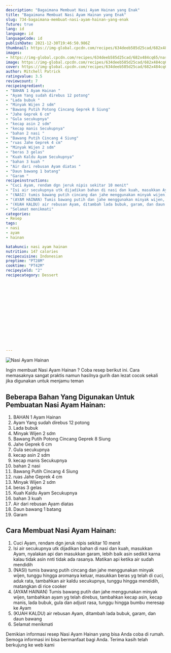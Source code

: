 ```yaml
---
description: "Bagaimana Membuat Nasi Ayam Hainan yang Enak"
title: "Bagaimana Membuat Nasi Ayam Hainan yang Enak"
slug: 734-bagaimana-membuat-nasi-ayam-hainan-yang-enak
future: true
lang: id
language: id
languageCode: id
publishDate: 2021-12-30T19:46:50.986Z 
thumbnail: https://img-global.cpcdn.com/recipes/634deeb585d25cad/682x484cq65/nasi-ayam-hainan-foto-resep-utama.png
images:
- https://img-global.cpcdn.com/recipes/634deeb585d25cad/682x484cq65/nasi-ayam-hainan-foto-resep-utama.png
image: https://img-global.cpcdn.com/recipes/634deeb585d25cad/682x484cq65/nasi-ayam-hainan-foto-resep-utama.png
cover: https://img-global.cpcdn.com/recipes/634deeb585d25cad/682x484cq65/nasi-ayam-hainan-foto-resep-utama.png
author: Mitchell Patrick
ratingvalue: 3.5
reviewcount: 7
recipeingredient:
- "BAHAN 1 Ayam Hainan "
- "Ayam Yang sudah direbus 12 potong"
- "Lada bubuk "
- "Minyak Wijen 2 sdm"
- "Bawang Putih Potong Cincang Geprek 8 Siung"
- "Jahe Geprek 6 cm"
- "Gula secukupnya"
- "kecap asin 2 sdm"
- "kecap manis Secukupnya"
- "bahan 2 nasi "
- "Bawang Putih Cincang 4 Siung"
- "ruas Jahe Geprek 4 cm"
- "Minyak Wijen 2 sdm"
- "beras 3 gelas"
- "Kuah Kaldu Ayam Secukupnya"
- "bahan 3 kuah "
- "Air dari rebusan Ayam diatas "
- "Daun bawang 1 batang"
- "Garam "
recipeinstructions:
- "Cuci Ayam, rendam dgn jeruk nipis sekitar 10 menit"
- "Isi air secukupnya utk dijadikan bahan di nasi dan kuah, masukkan Ayam, nyalakan api dan masukkan garam, lebih baik asin sedikit karna kalau tidak asin nnti tidak ada rasanya. Matikan api ketika air sudah mendidih"
- "(NASI) tumis bawang putih cincang dan jahe menggunakan minyak wijen, tunggu hingga aromanya keluar, masukkan beras yg telah di cuci, aduk rata, tambahkan air kaldu secukupnya, tunggu hingga mendidih, matangkan di rice cooker"
- "(AYAM HAINAN) Tumis bawang putih dan jahe menggunakan minyak wijen, tambahkan ayam yg telah direbus, tambahkan kecap asin, kecap manis, lada bubuk, gula dan adjust rasa, tunggu hingga bumbu meresap ke Ayam"
- "(KUAH KALDU) air rebusan Ayam, ditambah lada bubuk, garam, dan daun bawang"
- "Selamat menikmati"
categories:
- Resep
tags:
- nasi
- ayam
- hainan

katakunci: nasi ayam hainan 
nutrition: 147 calories
recipecuisine: Indonesian
preptime: "PT28M"
cooktime: "PT42M"
recipeyield: "2"
recipecategory: Dessert


     
    
    
    
    
    
    
    
    
    
    
      
    
---
```



![Nasi Ayam Hainan](https://img-global.cpcdn.com/recipes/634deeb585d25cad/682x484cq65/nasi-ayam-hainan-foto-resep-utama.png)

Ingin membuat Nasi Ayam Hainan ? Coba resep berikut ini. Cara memasaknya sangat praktis namun hasilnya gurih dan lezat cocok sekali jika digunakan untuk menjamu teman

<!--inarticleads1-->

## Beberapa Bahan Yang Digunakan Untuk Pembuatan Nasi Ayam Hainan:

1. BAHAN 1 Ayam Hainan 
1. Ayam Yang sudah direbus 12 potong
1. Lada bubuk 
1. Minyak Wijen 2 sdm
1. Bawang Putih Potong Cincang Geprek 8 Siung
1. Jahe Geprek 6 cm
1. Gula secukupnya
1. kecap asin 2 sdm
1. kecap manis Secukupnya
1. bahan 2 nasi 
1. Bawang Putih Cincang 4 Siung
1. ruas Jahe Geprek 4 cm
1. Minyak Wijen 2 sdm
1. beras 3 gelas
1. Kuah Kaldu Ayam Secukupnya
1. bahan 3 kuah 
1. Air dari rebusan Ayam diatas 
1. Daun bawang 1 batang
1. Garam 



<!--inarticleads2-->

## Cara Membuat Nasi Ayam Hainan:

1. Cuci Ayam, rendam dgn jeruk nipis sekitar 10 menit
1. Isi air secukupnya utk dijadikan bahan di nasi dan kuah, masukkan Ayam, nyalakan api dan masukkan garam, lebih baik asin sedikit karna kalau tidak asin nnti tidak ada rasanya. Matikan api ketika air sudah mendidih
1. (NASI) tumis bawang putih cincang dan jahe menggunakan minyak wijen, tunggu hingga aromanya keluar, masukkan beras yg telah di cuci, aduk rata, tambahkan air kaldu secukupnya, tunggu hingga mendidih, matangkan di rice cooker
1. (AYAM HAINAN) Tumis bawang putih dan jahe menggunakan minyak wijen, tambahkan ayam yg telah direbus, tambahkan kecap asin, kecap manis, lada bubuk, gula dan adjust rasa, tunggu hingga bumbu meresap ke Ayam
1. (KUAH KALDU) air rebusan Ayam, ditambah lada bubuk, garam, dan daun bawang
1. Selamat menikmati




Demikian informasi  resep Nasi Ayam Hainan   yang bisa Anda coba di rumah. Semoga informasi ini bisa bermanfaat bagi Anda. Terima kasih telah berkujung ke web kami
